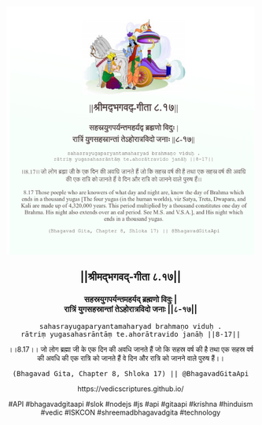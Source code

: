 <img src="../../asset/BG_8_17.png"/>
<center><h2>||श्रीमद्‍भगवद्‍-गीता ८.१७||</h2>
<h3>सहस्रयुगपर्यन्तमहर्यद् ब्रह्मणो विदुः |<br/>रात्रिं युगसहस्रान्तां तेऽहोरात्रविदो जनाः ||८-१७||</h3>
<pre>sahasrayugaparyantamaharyad brahmaṇo viduḥ .<br/>rātriṃ yugasahasrāntāṃ te.ahorātravido janāḥ ||8-17||</pre>
<p>।।8.17।। जो लोग ब्रह्मा जी के एक दिन की अवधि जानते हैं जो कि सहस्र वर्ष की है तथा एक सहस्र वर्ष की अवधि की एक रात्रि को जानते हैं वे दिन और रात्रि को जानने वाले पुरुष हैं।।</p>
<pre>(Bhagavad Gita, Chapter 8, Shloka 17) || @BhagavadGitaApi</pre><p>https://vedicscriptures.github.io/</p><p>#API #bhagavadgitaapi #slok #nodejs #js #api #gitaapi #krishna #hinduism #vedic #ISKCON #shreemadbhagavadgita #technology</p></center>